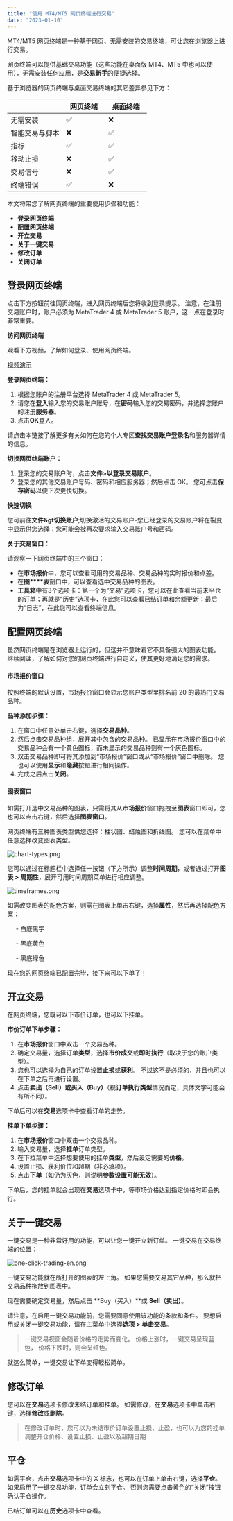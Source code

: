 ```yaml
---
title: "使用 MT4/MT5 网页终端进行交易"
date: "2023-01-10"
---
```


MT4/MT5 网页终端是一种基于网页、无需安装的交易终端，可让您在浏览器上进行交易。

网页终端可以提供基础交易功能（这些功能在桌面版 MT4、MT5 中也可以使用），无需安装任何应用，是**交易新手**的便捷选择。

基于浏览器的网页终端与桌面交易终端的其它差异参见下方：

|   |   网页终端   |   桌面终端   |
| --- | --- | --- |
| 无需安装 | ✅ | ❌ |
| 智能交易与脚本 | ❌ | ✅ |
| 指标 | ✅ | ✅ |
| 移动止损 | ❌ | ✅ |
| 交易信号 | ❌ | ✅ |
| 终端错误 | ✅ | ❌ |

本文将带您了解网页终端的重要使用步骤和功能：

- **登录网页终端**
- **配置网页终端**
- **开立交易**
- **关于一键交易**
- **修改订单**
- **关闭订单**

## 登录网页终端

点击下方按钮前往网页终端，进入网页终端后您将收到登录提示。 注意，在注册交易账户时，账户必须为 MetaTrader 4 或 MetaTrader 5 账户，这一点在登录时非常重要。

**访问网页终端**

观看下方视频，了解如何登录、使用网页终端。

[视频演示](https://haokan.baidu.com/v?vid=4068548728336754395)

**登录网页终端：**

1. 根据您账户的注册平台选择 MetaTrader 4 或 MetaTrader 5。
2. 请您在**登入**输入您的交易账户账号，在**密码**输入您的交易密码，并选择您账户的注册**服务器**。
3. 点击**OK**登入。

请点击本链接了解更多有关如何在您的个人专区**查找交易账户登录名**和服务器详情的信息。

**切换网页终端账户：**

1. 登录您的交易账户时，点击**文件>以登录交易账户**。
2. 登录您的其他交易账户号码、密码和相应服务器；然后点击 OK。 您可点击**保存密码**以便下次更快切换。

**快速切换**

您可前往**文件&gt切换账户**;切换激活的交易账户-您已经登录的交易账户将在裂变中显示供您选择；您可能会被再次要求输入交易账户号和密码。

**关于交易窗口：**

请观察一下网页终端中的三个窗口：

- 在**市场报价**中，您可以查看可用的交易品种、交易品种的实时报价和点差。
- 在**图****表**窗口中，可以查看选中交易品种的图表。
- **工具箱**中有3个选项卡：第一个为“交易“选项卡，您可以在此查看当前未平仓的订单；再就是“历史”选项卡，在此您可以查看已结订单和余额更新；最后为“日志”，在此您可以查看终端信息。

## 配置网页终端

虽然网页终端是在浏览器上运行的，但这并不意味着它不具备强大的图表功能。 继续阅读，了解如何对您的网页终端进行自定义，使其更好地满足您的需求。

#### **市场报价窗口**

按照终端的默认设置，市场报价窗口会显示您账户类型里排名前 20 的最热门交易品种。

**品种添加步骤：**

1. 在窗口中任意处单击右键，选择**交易品种**。
2. 然后点击交易品种组，展开其中包含的交易品种。 已显示在市场报价窗口中的交易品种会有一个黄色图标，而未显示的交易品种则有一个灰色图标。
3. 双击交易品种即可将其添加到“市场报价”窗口或从“市场报价”窗口中删除。 您也可以使用**显示**和**隐藏**按钮进行相同操作。
4. 完成之后点击**关闭**。

#### **图表窗口**

如需打开选中交易品种的图表，只需将其从**市场报价**窗口拖拽至**图表**窗口即可，您也可以点击右键，然后选择**图表窗口**。

网页终端有三种图表类型供您选择：柱状图、蜡烛图和折线图。 您可以在菜单中任意选择改变图表类型。

![chart-types.png](https://cdn.jsdelivr.net/gh/jarlin8/OSS@main/exhelp/chart-types.png)

您可以通过在标题栏中选择任一按钮（下方所示）调整**时间周期**，或者通过打开**图表 > 周期性**，展开可用时间周期菜单进行相应调整。

![timeframes.png](https://cdn.jsdelivr.net/gh/jarlin8/OSS@main/exhelp/timeframes.png)

如需改变图表的配色方案，则需在图表上单击右键，选择**属性**，然后再选择配色方案：

     - 白底黑字

     - 黑底黄色

     - 黑底绿色

现在您的网页终端已配置完毕，接下来可以下单了！

## 开立交易

在网页终端，您既可以下市价订单，也可以下挂单。

**市价订单下单步骤：**

1. 在**市场报价**窗口中双击一个交易品种。
2. 确定交易量，选择订单**类型**，选择**市价成交**或**即时执行**（取决于您的账户类型）。
3. 您也可以选择为自己的订单设置**止损**或**获利**。 不过这不是必须的，并且也可以在下单之后再进行设置。
4. 点击**卖出（Sell）**或**买入（Buy）**（视**订单执行类型**情况而定，具体文字可能会有所不同）。

下单后可以在**交易**选项卡中查看订单的走势。

**挂单下单步骤：**

1. 在**市场报价**窗口中双击一个交易品种。
2. 输入交易量，选择**挂单**订单类型。
3. 在下拉菜单中选择想要使用的挂单**类型**，然后设定需要的**价格**。
4. 设置止损、获利价位和超期（非必填项）。
5. 点击**下单**（如仍为灰色，则说明**参数设置可能无效**）。

下单后，您的挂单就会出现在**交易**选项卡中，等市场价格达到指定价格时即会执行。

## 关于一键交易

一键交易是一种非常好用的功能，可以让您一键开立新订单。 一键交易在交易终端的位置：

![one-click-trading-en.png](https://cdn.jsdelivr.net/gh/jarlin8/OSS@main/exhelp/one-click-trading-en.png)

一键交易功能就在所打开的图表的左上角。 如果您需要交易其它品种，那么就把交易品种拖放到图表中。

现在需要确定交易量，然后点击 **Buy（买入）**或 **Sell（卖出）**。

请注意，在启用一键交易功能前，您需要同意使用该功能的条款和条件。 要想启用或关闭一键交易功能，请在主菜单中选择**选项 > 单击交易**。

> 一键交易视窗会随着价格的走势而变化。 价格上涨时，一键交易呈现蓝色， 价格下跌时，则会呈红色。

就这么简单，一键交易让下单变得轻松简单。

## 修改订单

您可以在**交易**选项卡修改未结订单和挂单。 如需修改，在**交易**选项卡中单击右键，选择**修改**或**删除**。

> 在修改订单时，您可以为未结市价订单设置止损、止盈，也可以为您的挂单调整开仓价格、设置止损、止盈以及超期日期

## 平仓

如需平仓，点击**交易**选项卡中的 X 标志，也可以在订单上单击右键，选择**平仓**。 如果启用了一键交易功能，订单会立刻平仓。 否则您需要点击黄色的“关闭”按钮确认平仓操作。

已结订单可以在**历史**选项卡中查看。
